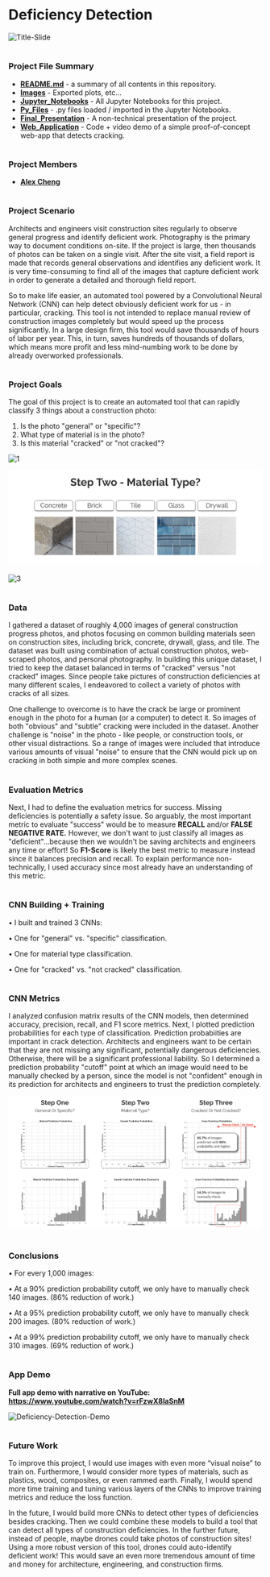 # Deficiency Detection

![Title-Slide](/Images/Slides/Title-Slide.jpg)

#
### Project File Summary

   - <b>[README.md](README.md)</b> - a summary of all contents in this repository.
   - <b>[Images](/Images)</b> - Exported plots, etc...
   - <b>[Jupyter_Notebooks](/Jupyter_Notebooks)</b> - All Jupyter Notebooks for this project.
   - <b>[Py_Files](/Py_Files)</b> - .py files loaded / imported in the Jupyter Notebooks.
   - <b>[Final_Presentation](/Final_Presentation)</b> - A non-technical presentation of the project.
   - <b>[Web_Application](/Web_Application)</b> - Code + video demo of a simple proof-of-concept web-app that detects cracking.
   
#
### Project Members

   - <b>[Alex Cheng](https://github.com/alexwcheng)</b>

#
### Project Scenario

Architects and engineers visit construction sites regularly to observe general progress and identify deficient work. Photography is the primary way to document conditions on-site. If the project is large, then thousands of photos can be taken on a single visit. After the site visit, a field report is made that records general observations and identifies any deficient work. It is very time-consuming to find all of the images that capture deficient work in order to generate a detailed and thorough field report.

So to make life easier, an automated tool powered by a Convolutional Neural Network (CNN) can help detect obviously deficient work for us - in particular, cracking. This tool is not intended to replace manual review of construction images completely but would speed up the process significantly. In a large design firm, this tool would save thousands of hours of labor per year. This, in turn, saves hundreds of thousands of dollars, which means more profit and less mind-numbing work to be done by already overworked professionals.

#
### Project Goals

The goal of this project is to create an automated tool that can rapidly classify 3 things about a construction photo:

1. Is the photo "general" or "specific"?
2. What type of material is in the photo?
3. Is this material "cracked" or "not cracked"?

![1](/Images/Slides/1-General-Vs-Specific.jpg)

![2](/Images/Slides/2-Material-Type.jpg)

![3](/Images/Slides/3-Crack-Classification.jpg)

#
### Data 

I gathered a dataset of roughly 4,000 images of general construction progress photos, and photos focusing on common building materials seen on construction sites, including brick, concrete, drywall, glass, and tile. The dataset was built using combination of actual construction photos, web-scraped photos, and personal photography. In building this unique dataset, I tried to keep the dataset balanced in terms of "cracked" versus "not cracked" images. Since people take pictures of construction deficiencies at many different scales, I endeavored to collect a variety of photos with cracks of all sizes. 

One challenge to overcome is to have the crack be large or prominent enough in the photo for a human (or a computer) to detect it. So images of both "obvious" and "subtle" cracking were included in the dataset. Another challenge is "noise" in the photo - like people, or construction tools, or other visual distractions. So a range of images were included that introduce various amounts of visual "noise" to ensure that the CNN would pick up on cracking in both simple and more complex scenes.

#
### Evaluation Metrics

Next, I had to define the evaluation metrics for success. Missing deficiencies is potentially a safety issue. So arguably, the most important metric to evaluate "success" would be to measure **RECALL** and/or **FALSE NEGATIVE RATE.** However, we don't want to just classify all images as "deficient"...because then we wouldn't be saving architects and engineers any time or effort! So **F1-Score** is likely the best metric to measure instead since it balances precision and recall. To explain performance non-technically, I used accuracy since most already have an understanding of this metric.

#
### CNN Building + Training

• I built and trained 3 CNNs:

• One for "general" vs. "specific" classification.
   
• One for material type classification.
   
• One for "cracked" vs. "not cracked" classification.

#
### CNN Metrics

I analyzed confusion matrix results of the CNN models, then determined accuracy, precision, recall, and F1 score metrics. Next, I plotted prediction probabilities for each type of classification. Prediction probabiities are important in crack detection. Architects and engineers want to be certain that they are not missing any significant, potentially dangerous deficiencies. Otherwise, there will be a significant professional liability. So I determined a prediction probability "cutoff" point at which an image would need to be manually checked by a person, since the model is not "confident" enough in its prediction for architects and engineers to trust the prediction completely.

![Prediction Probabilities At Each Stage Of Classification](/Images/Prediction_Probabilities/Prediction_Probabilities_Slide.jpg)

#
### Conclusions

• For every 1,000 images:

   • At a 90% prediction probability cutoff, we only have to manually check 140 images. (86% reduction of work.)
   
   • At a 95% prediction probability cutoff, we only have to manually check 200 images. (80% reduction of work.)
   
   • At a 99% prediction probability cutoff, we only have to manually check 310 images. (69% reduction of work.)

#
### App Demo

**Full app demo with narrative on YouTube: https://www.youtube.com/watch?v=rFzwX8IaSnM**

![Deficiency-Detection-Demo](Web_Application/Deficiency-Detection-Demo.gif)



#
### Future Work

To improve this project, I would use images with even more “visual noise” to train on. Furthermore, I would consider more types of materials, such as plastics, wood, composites, or even rammed earth. Finally, I would spend more time training and tuning various layers of the CNNs to improve training metrics and reduce the loss function.
   
In the future, I would build more CNNs to detect other types of deficiencies besides cracking. Then we could combine these models to build a tool that can detect all types of construction deficiencies. In the further future, instead of people, maybe drones could take photos of construction sites! Using a more robust version of this tool, drones could auto-identify deficient work! This would save an even more tremendous amount of time and money for architecture, engineering, and construction firms.

